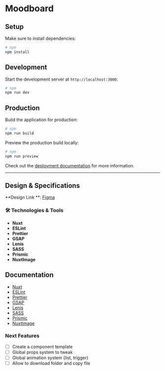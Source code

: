 # Moodboard

## Setup

Make sure to install dependencies:

```bash
# npm
npm install
```

## Development

Start the development server at `http://localhost:3000`:

```bash
# npm
npm run dev
```

## Production

Build the application for production:

```bash
# npm
npm run build
```

Preview the production build locally:

```bash
# npm
npm run preview
```

Check out the [deployment documentation](https://nuxt.com/docs/getting-started/deployment) for more information.

---

## Design & Specifications

**Design Link
**: [Figma](https://www.figma.com/design/GSNsFDuxNzHolJ055sTvod/The-Music-Project---Doc-de-travail?node-id=119-272&t=S3vq3g6Zb89lWZIW-0)

### 🛠️ Technologies & Tools

- **Nuxt**
- **ESLint**
- **Prettier**
- **GSAP**
- **Lenis**
- **SASS**
- **Prismic**
- **NuxtImage**

## Documentation

- [Nuxt](https://nuxt.com/docs/getting-started/introduction)
- [ESLint](https://eslint.org/)
- [Prettier](https://prettier.io/)
- [GSAP](https://greensock.com/gsap/)
- [Lenis](https://github.com/studio-freight/lenis)
- [SASS](https://sass-lang.com/)
- [Prismic](https://prismic.io/)
- [NuxtImage](https://image.nuxtjs.org/)

### Next Features

- [ ] Create a component template
- [ ] Global props system to tweak
- [ ] Global animation system (list, trigger)
- [ ] Allow to download folder and copy file
